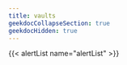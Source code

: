 ```yaml
---
title: vaults
geekdocCollapseSection: true
geekdocHidden: true
---
```


{{< alertList name="alertList" >}}